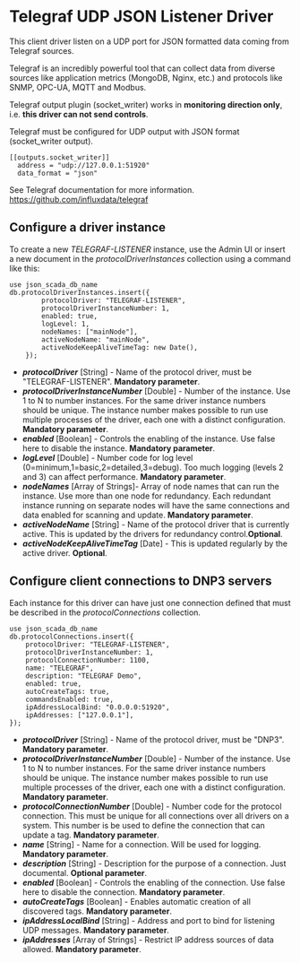 # Telegraf UDP JSON Listener Driver

This client driver listen on a UDP port for JSON formatted data coming from Telegraf sources.

Telegraf is an incredibly powerful tool that can collect data from diverse sources like application metrics (MongoDB, Nginx, etc.) and protocols like SNMP, OPC-UA, MQTT and Modbus.

Telegraf output plugin (socket_writer) works in **monitoring direction only**, i.e. **this driver can not send controls**.

Telegraf must be configured for UDP output with JSON format (socket_writer output).

    [[outputs.socket_writer]]
      address = "udp://127.0.0.1:51920"
      data_format = "json"

See Telegraf documentation for more information.
https://github.com/influxdata/telegraf

##  Configure a driver instance

To create a new _TELEGRAF-LISTENER_ instance, use the Admin UI or insert a new document in the _protocolDriverInstances_ collection using a command like this:

    use json_scada_db_name
    db.protocolDriverInstances.insert({
            protocolDriver: "TELEGRAF-LISTENER",
            protocolDriverInstanceNumber: 1,
            enabled: true,
            logLevel: 1,
            nodeNames: ["mainNode"], 
            activeNodeName: "mainNode",
            activeNodeKeepAliveTimeTag: new Date(),
        });

* _**protocolDriver**_ [String] - Name of the protocol driver, must be "TELEGRAF-LISTENER". **Mandatory parameter**.
* _**protocolDriverInstanceNumber**_ [Double] - Number of the instance. Use 1 to N to number instances. For the same driver instance numbers should be unique. The instance number makes possible to run use multiple processes of the driver, each one with a distinct configuration. **Mandatory parameter**.
* _**enabled**_ [Boolean] - Controls the enabling of the instance. Use false here to disable the instance. **Mandatory parameter**.
* _**logLevel**_ [Double] - Number code for log level (0=minimum,1=basic,2=detailed,3=debug). Too much logging (levels 2 and 3) can affect performance. **Mandatory parameter**.
* _**nodeNames**_ [Array of Strings]- Array of node names that can run the instance. Use more than one node for redundancy. Each redundant instance running on separate nodes will have the same connections and data enabled for scanning and update. **Mandatory parameter**.
* _**activeNodeName**_ [String] - Name of the protocol driver that is currently active. This is updated by the drivers for redundancy control.**Optional**.
* _**activeNodeKeepAliveTimeTag**_ [Date] - This is updated regularly  by the active driver. **Optional**.

## Configure client connections to DNP3 servers

Each instance for this driver can have just one connection defined that must be described in the _protocolConnections_ collection.

    use json_scada_db_name
    db.protocolConnections.insert({
        protocolDriver: "TELEGRAF-LISTENER",
        protocolDriverInstanceNumber: 1,
        protocolConnectionNumber: 1100,
        name: "TELEGRAF",
        description: "TELEGRAF Demo",
        enabled: true,
        autoCreateTags: true,
        commandsEnabled: true,
        ipAddressLocalBind: "0.0.0.0:51920", 
        ipAddresses: ["127.0.0.1"],
    });

* _**protocolDriver**_ [String] - Name of the protocol driver, must be  "DNP3". **Mandatory parameter**.
* _**protocolDriverInstanceNumber**_ [Double] - Number of the instance. Use 1 to N to number instances. For the same driver instance numbers should be unique. The instance number makes possible to run use multiple processes of the driver, each one with a distinct configuration. **Mandatory parameter**.
* _**protocolConnectionNumber**_ [Double] - Number code for the protocol connection. This must be unique for all connections over all drivers on a system. This number is be used to define the connection that can update a tag. **Mandatory parameter**.
* _**name**_ [String] - Name for a connection. Will be used for logging. **Mandatory parameter**.
* _**description**_ [String] - Description for the purpose of a connection. Just documental. **Optional parameter**.
* _**enabled**_ [Boolean] - Controls the enabling of the connection. Use false here to disable the connection. **Mandatory parameter**.
* _**autoCreateTags**_ [Boolean] - Enables automatic creation of all discovered tags. **Mandatory parameter**.
* _**ipAddressLocalBind**_ [String] - Address and port to bind for listening UDP messages. **Mandatory parameter**.
* _**ipAddresses**_ [Array of Strings] - Restrict IP address sources of data allowed. **Mandatory parameter**.
